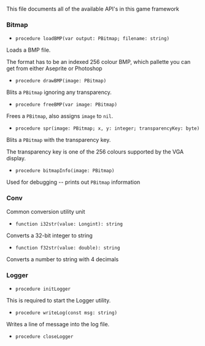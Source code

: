 
This file documents all of the available API's in this game framework


### Bitmap

- `procedure loadBMP(var output: PBitmap; filename: string)`

Loads a BMP file.

The format has to be an indexed 256 colour BMP, which pallette you can get from either Aseprite or Photoshop


- `procedure drawBMP(image: PBitmap)`

Blits a `PBitmap` ignoring any transparency.


- `procedure freeBMP(var image: PBitmap)`

Frees a `PBitmap`, also assigns `image` to `nil`.


- `procedure spr(image: PBitmap; x, y: integer; transparencyKey: byte)`

Blits a `PBitmap` with the transparency key.

The transparency key is one of the 256 colours supported by the VGA display.


- `procedure bitmapInfo(image: PBitmap)`

Used for debugging -- prints out `PBitmap` information


### Conv

Common conversion utility unit

- `function i32str(value: Longint): string`

Converts a 32-bit integer to string


- `function f32str(value: double): string`

Converts a number to string with 4 decimals


### Logger

- `procedure initLogger`

This is required to start the Logger utility.


- `procedure writeLog(const msg: string)`

Writes a line of message into the log file.


- `procedure closeLogger`


